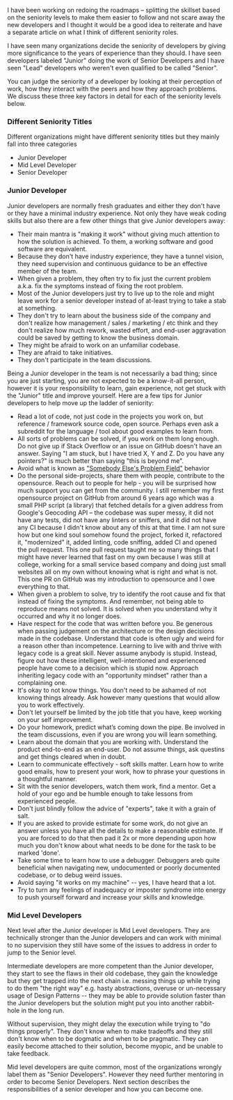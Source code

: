 I have been working on redoing the roadmaps – splitting the skillset based on the seniority levels to make them easier to follow and not scare away the new developers and I thought it would be a good idea to reiterate and have a separate article on what I think of different seniority roles.

I have seen many organizations decide the seniority of developers by giving more significance to the years of experience than they should. I have seen developers labeled "Junior" doing the work of Senior Developers and I have seen "Lead" developers who weren't even qualified to be called "Senior". 

You can judge the seniority of a developer by looking at their perception of work, how they interact with the peers and how they approach problems. We discuss these three key factors in detail for each of the seniority levels below. 

### Different Seniority Titles
Different organizations might have different seniority titles but they mainly fall into three categories

* Junior Developer
* Mid Level Developer
* Senior Developer

### Junior Developer
Junior developers are normally fresh graduates and either they don't have or they have a minimal industry experience. Not only they have weak coding skills but also there are a few other things that give Junior developers away: 

* Their main mantra is "making it work" without giving much attention to how the solution is achieved. To them, a working software and good software are equivalent. 
* Because they don't have industry experience, they have a tunnel vision, they need supervision and continuous guidance to be an effective member of the team.
* When given a problem, they often try to fix just the current problem a.k.a. fix the symptoms instead of fixing the root problem.
* Most of the Junior developers just try to live up to the role and might leave work for a senior developer instead of at-least trying to take a stab at something.
* They don't try to learn about the business side of the company and don't realize how management / sales / marketing / etc think and they don't realize how much rework, wasted effort, and end-user aggravation could be saved by getting to know the business domain.
* They might be afraid to work on an unfamiliar codebase. 
* They are afraid to take initiatives.
* They don't participate in the team discussions.

Being a Junior developer in the team is not necessarily a bad thing; since you are just starting, you are not expected to be a know-it-all person, however it is your responsibility to learn, gain experience, not get stuck with the "Junior" title and improve yourself. Here are a few tips for Junior developers to help move up the ladder of seniority:

* Read a lot of code, not just code in the projects you work on, but reference / framework source code, open source. Perhaps even ask a subreddit for the language / tool about good examples to learn from. 
* All sorts of problems can be solved, if you work on them long enough. Do not give up if Stack Overflow or an issue on GitHub doesn't have an answer. Saying "I am stuck, but I have tried X, Y and Z. Do you have any pointers?" is much better than saying "this is beyond me".
* Avoid what is known as ["Somebody Else's Problem Field"](https://en.wikipedia.org/wiki/Somebody_else%27s_problem) behavior 
* Do the personal side-projects, share them with people, contribute to the opensource. Reach out to people for help - you will be surprised how much support you can get from the community. I still remember my first opensource project on GitHub from around 6 years ago which was a small PHP script (a library) that fetched details for a given address from Google's Geocoding API – the codebase was super messy, it did not have any tests, did not have any linters or sniffers, and it did not have any CI because I didn't know about any of this at that time. I am not sure how but one kind soul somehow found the project, forked it, refactored it, "modernized" it, added linting, code sniffing, added CI and opened the pull request. This one pull request taught me so many things that I might have never learned that fast on my own because I was still at college, working for a small service based company and doing just small websites all on my own without knowing what is right and what is not. This one PR on GitHub was my introduction to opensource and I owe everything to that. 
* When given a problem to solve, try to identify the root cause and fix that instead of fixing the symptoms. And remember, not being able to reproduce means not solved. It is solved when you understand why it occurred and why it no longer does.
* Have respect for the code that was written before you. Be generous when passing judgement on the architecture or the design decisions made in the codebase. Understand that code is often ugly and weird for a reason other than incompetence. Learning to live with and thrive with legacy code is a great skill. Never assume anybody is stupid. Instead, figure out how these intelligent, well-intentioned and experienced people have come to a decision which is stupid now. Approach inheriting legacy code with an "opportunity mindset" rather than a complaining one.
* It's okay to not know things. You don't need to be ashamed of not knowing things already. Ask however many questions that would allow you to work effectively.
* Don't let yourself be limited by the job title that you have, keep working on your self improvement.
* Do your homework, predict what’s coming down the pipe. Be involved in the team discussions, even if you are wrong you will learn something.
* Learn about the domain that you are working with. Understand the product end-to-end as an end-user. Do not assume things, ask questins and get things cleared when in doubt.
* Learn to communicate effectively - soft skills matter. Learn how to write good emails, how to present your work, how to phrase your questions in a thoughtful manner.
* Sit with the senior developers, watch them work, find a mentor. Get a hold of your ego and be humble enough to take lessons from experienced people.
* Don't just blindly follow the advice of "experts", take it with a grain of salt.
* If you are asked to provide estimate for some work, do not give an answer unless you have all the details to make a reasonable estimate. If you are forced to do that then pad it 2x or more depending upon how much you don't know about what needs to be done for the task to be marked 'done'.
* Take some time to learn how to use a debugger. Debuggers areb quite beneficial when navigating new, undocumented or poorly documented codebase, or to debug weird issues. 
* Avoid saying "it works on my machine" -- yes, I have heard that a lot.
* Try to turn any feelings of inadequacy or imposter syndrome into energy to push yourself forward and increase your skills and knowledge.

### Mid Level Developers
Next level after the Junior developer is Mid Level developers. They are technically stronger than the Junior developers and can work with minimal to no supervision they still have some of the issues to address in order to jump to the Senior level.

Intermediate developers are more competent than the Junior developer, they start to see the flaws in their old codebase, they gain the knowledge but they get trapped into the next chain i.e. messing things up while trying to do them "the right way" e.g. hasty abstractions, overuse or un-necessary usage of Design Patterns -- they may be able to provide solution faster than the Junior developers but the solution might put you into another rabbit-hole in the long run.  

Without supervision, they might delay the execution while trying to "do things properly". They don't know when to make tradeoffs and they still don't know when to be dogmatic and when to be pragmatic. They can easily become attached to their solution, become myopic, and be unable to take feedback.

Mid level developers are quite common, most of the organizations wrongly label them as "Senior Developers". However they need further mentoring in order to become Senior Developers. Next section describes the responsibilities of a senior developer and how you can become one. 

